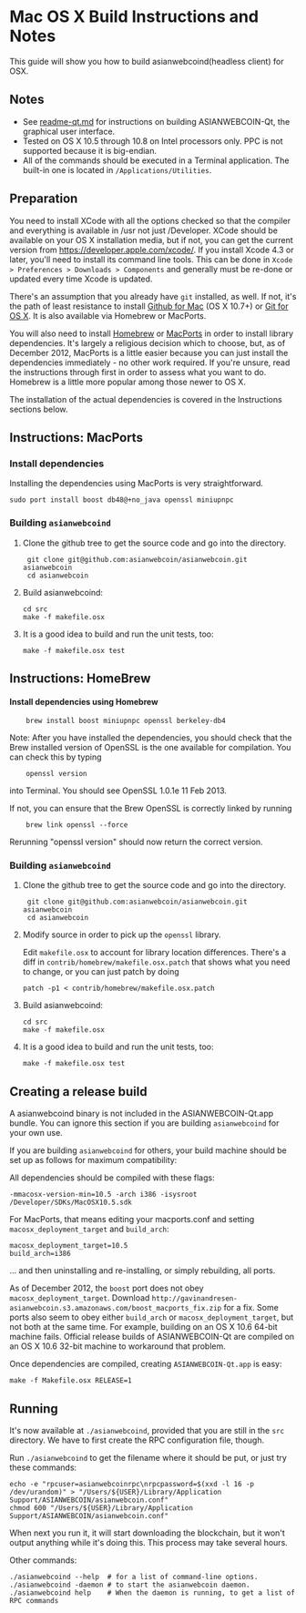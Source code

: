 Mac OS X Build Instructions and Notes
====================================
This guide will show you how to build asianwebcoind(headless client) for OSX.

Notes
-----

* See [readme-qt.md](readme-qt.md) for instructions on building ASIANWEBCOIN-Qt, the
graphical user interface.
* Tested on OS X 10.5 through 10.8 on Intel processors only. PPC is not
supported because it is big-endian.
* All of the commands should be executed in a Terminal application. The
built-in one is located in `/Applications/Utilities`.

Preparation
-----------

You need to install XCode with all the options checked so that the compiler
and everything is available in /usr not just /Developer. XCode should be
available on your OS X installation media, but if not, you can get the
current version from https://developer.apple.com/xcode/. If you install
Xcode 4.3 or later, you'll need to install its command line tools. This can
be done in `Xcode > Preferences > Downloads > Components` and generally must
be re-done or updated every time Xcode is updated.

There's an assumption that you already have `git` installed, as well. If
not, it's the path of least resistance to install [Github for Mac](https://mac.github.com/)
(OS X 10.7+) or
[Git for OS X](https://code.google.com/p/git-osx-installer/). It is also
available via Homebrew or MacPorts.

You will also need to install [Homebrew](http://mxcl.github.io/homebrew/)
or [MacPorts](https://www.macports.org/) in order to install library
dependencies. It's largely a religious decision which to choose, but, as of
December 2012, MacPorts is a little easier because you can just install the
dependencies immediately - no other work required. If you're unsure, read
the instructions through first in order to assess what you want to do.
Homebrew is a little more popular among those newer to OS X.

The installation of the actual dependencies is covered in the Instructions
sections below.

Instructions: MacPorts
----------------------

### Install dependencies

Installing the dependencies using MacPorts is very straightforward.

    sudo port install boost db48@+no_java openssl miniupnpc

### Building `asianwebcoind`

1. Clone the github tree to get the source code and go into the directory.

        git clone git@github.com:asianwebcoin/asianwebcoin.git asianwebcoin
        cd asianwebcoin

2.  Build asianwebcoind:

        cd src
        make -f makefile.osx

3.  It is a good idea to build and run the unit tests, too:

        make -f makefile.osx test

Instructions: HomeBrew
----------------------

#### Install dependencies using Homebrew

        brew install boost miniupnpc openssl berkeley-db4

Note: After you have installed the dependencies, you should check that the Brew installed version of OpenSSL is the one available for compilation. You can check this by typing

        openssl version

into Terminal. You should see OpenSSL 1.0.1e 11 Feb 2013.

If not, you can ensure that the Brew OpenSSL is correctly linked by running

        brew link openssl --force

Rerunning "openssl version" should now return the correct version.

### Building `asianwebcoind`

1. Clone the github tree to get the source code and go into the directory.

        git clone git@github.com:asianwebcoin/asianwebcoin.git asianwebcoin
        cd asianwebcoin

2.  Modify source in order to pick up the `openssl` library.

    Edit `makefile.osx` to account for library location differences. There's a
    diff in `contrib/homebrew/makefile.osx.patch` that shows what you need to
    change, or you can just patch by doing

        patch -p1 < contrib/homebrew/makefile.osx.patch

3.  Build asianwebcoind:

        cd src
        make -f makefile.osx

4.  It is a good idea to build and run the unit tests, too:

        make -f makefile.osx test

Creating a release build
------------------------

A asianwebcoind binary is not included in the ASIANWEBCOIN-Qt.app bundle. You can ignore
this section if you are building `asianwebcoind` for your own use.

If you are building `asianwebcoind` for others, your build machine should be set up
as follows for maximum compatibility:

All dependencies should be compiled with these flags:

    -mmacosx-version-min=10.5 -arch i386 -isysroot /Developer/SDKs/MacOSX10.5.sdk

For MacPorts, that means editing your macports.conf and setting
`macosx_deployment_target` and `build_arch`:

    macosx_deployment_target=10.5
    build_arch=i386

... and then uninstalling and re-installing, or simply rebuilding, all ports.

As of December 2012, the `boost` port does not obey `macosx_deployment_target`.
Download `http://gavinandresen-asianwebcoin.s3.amazonaws.com/boost_macports_fix.zip`
for a fix. Some ports also seem to obey either `build_arch` or
`macosx_deployment_target`, but not both at the same time. For example, building
on an OS X 10.6 64-bit machine fails. Official release builds of ASIANWEBCOIN-Qt are
compiled on an OS X 10.6 32-bit machine to workaround that problem.

Once dependencies are compiled, creating `ASIANWEBCOIN-Qt.app` is easy:

    make -f Makefile.osx RELEASE=1

Running
-------

It's now available at `./asianwebcoind`, provided that you are still in the `src`
directory. We have to first create the RPC configuration file, though.

Run `./asianwebcoind` to get the filename where it should be put, or just try these
commands:

    echo -e "rpcuser=asianwebcoinrpc\nrpcpassword=$(xxd -l 16 -p /dev/urandom)" > "/Users/${USER}/Library/Application Support/ASIANWEBCOIN/asianwebcoin.conf"
    chmod 600 "/Users/${USER}/Library/Application Support/ASIANWEBCOIN/asianwebcoin.conf"

When next you run it, it will start downloading the blockchain, but it won't
output anything while it's doing this. This process may take several hours.

Other commands:

    ./asianwebcoind --help  # for a list of command-line options.
    ./asianwebcoind -daemon # to start the asianwebcoin daemon.
    ./asianwebcoind help    # When the daemon is running, to get a list of RPC commands
